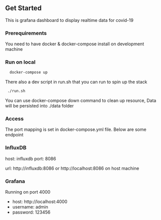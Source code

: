 ## Get Started
This is grafana dashboard to display realtime data for covid-19

[screenshot]: https://i.ibb.co/ZHRVyKv/Status-By-Country-Grafana.png "screenshot"
### Prerequirements
You need to have docker & docker-compose install on development machine

### Run on local
```sh
  docker-compose up
```

There also a dev script in run.sh that you can run to spin up the stack
```sh
 ./run.sh

```

You can use docker-compose down command to clean up resource, Data will be persisted into ./data folder

### Access
The port mapping is set in docker-compose.yml file. Below are some endpoint

### InfluxDB
host: influxdb
port: 8086 

url: http://influxdb:8086 or http://localhost:8086 on host machine


### Grafana

Running on port 4000 
- host: http://localhost:4000
- username: admin
- password: 123456

### Chronograf
Is the Admin UI to manage influxdb
- host: http://localhost:8888

## Update Dashboard & Data
### Job_runner
Runner is responsible to collect data from upstream data and update into influx server, If you want to get more data and introduce new datasource, you can add more job  under ./job folder and update index.js file

Current we are collect data from 2 resources below:
- https://github.com/datasets/covid-19 which is snapshot copied and transformation of this official data - https://github.com/CSSEGISandData/COVID-19
- https://www.worldometers.info/coronavirus/ : this to get lastest data that above that maybe missed

Data will be update into influxdb by :
- when Application start
- schedule every 5 mins, can be change in docker-compose file
### Dashboard
Grafana already setup with data source to retrieving data from influxdb. 

For any new custom dashboard please place the json file into ./data/grafana/{folder}/you-dashboad.json

Here is the step to create new dashboard :
- Login to grafana using credentials above
- Create or modify dashboard
- Get json model of that dashboard (use export/ or json model in setting panel)
- Save that json file into folder ./data/grafana/{folder}/you-dashboad.json

